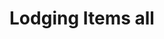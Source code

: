 ---
title: Lodging Items all
_build:
  render: never
  list: never
cascade:
  _build:
    render: never
---